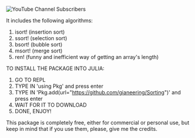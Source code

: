 ![YouTube Channel Subscribers](https://img.shields.io/youtube/channel/subscribers/UCEaWrSALzAeJD76XLumN85A?style=plastic)

It includes the following algorithms:
1. isort! (insertion sort)
2. ssort! (selection sort)
3. bsort! (bubble sort)
5. msort! (merge sort)
6. ren! (funny and inefficient way of getting an array's length)

TO INSTALL THE PACKAGE INTO JULIA:
1. GO TO REPL
2. TYPE IN 'using Pkg' and press enter
3. TYPE IN 'Pkg.add(url="https://github.com/gianeering/Sorting")' and press enter
4. WAIT FOR IT TO DOWNLOAD
5. DONE, ENJOY!

This package is completely free, either for commercial or personal use, but keep in mind that if you use them, please, give me the credits.
